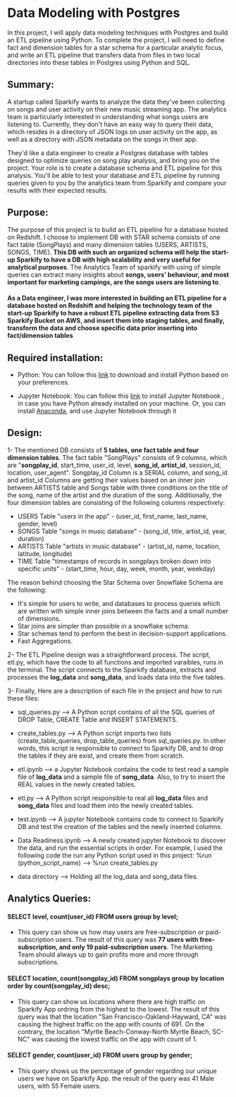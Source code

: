# Data Modeling with Postgres
In this project, I will apply data modeling techniques with Postgres and build an ETL pipeline using Python. To complete the project, I will need to define fact and dimension tables for a star schema for a particular analytic focus, and write an ETL pipeline that transfers data from files in two local directories into these tables in Postgres using Python and SQL.

## Summary:

A startup called Sparkify wants to analyze the data they've been collecting on songs and user activity on their new music streaming app. The analytics team is particularly interested in understanding what songs users are listening to. Currently, they don't have an easy way to query their data, which resides in a directory of JSON logs on user activity on the app, as well as a directory with JSON metadata on the songs in their app.

They'd like a data engineer to create a Postgres database with tables designed to optimize queries on song play analysis, and bring you on the project. Your role is to create a database schema and ETL pipeline for this analysis. You'll be able to test your database and ETL pipeline by running queries given to you by the analytics team from Sparkify and compare your results with their expected results.


## Purpose:

The purpose of this project is to build an ETL pipeline for a database hosted on Redshift. I choose to implement DB with STAR schema consists of one fact table (SongPlays) and many dimension tables (USERS, ARTISTS, SONGS, TIME).
**This DB with such an organized schema will help the start-up Sparkify to have a DB with high scalability and very useful for analytical purposes**. The Analytics Team of sparkify with using of simple queries can extract many insights about **songs, users' behaviour, and most important for marketing campings, are the songs users are listening to**.

#### As a Data engineer, I was more interested in building an ETL pipeline for a database hosted on Redshift and helping the technology team of the start-up Sparkify to have a robust ETL pipeline extracting data from S3 Sparkify Bucket on AWS, and insert them into staging tables, and finally, transform the data and choose specific data prior inserting into fact/dimension tables ####

## Required installation:
- Python:
You can follow this [link](https://www.python.org/downloads/) to download and install Python based on your preferences. 

- Jupyter Notebook:
You can follow this [link](https://jupyter.org/install) to install Jupyter Notebook , in case you have Python already installed on your machine.
Or, you can install [Anaconda](https://docs.anaconda.com/anaconda/install/), and use Jupyter Notebook through it


## Design:

1- The mentioned DB consists of **5 tables, one fact table and four dimension tables**. The fact table "SongPlays" consists of 9 columns, which are "**songplay_id**, start_time, user_id, level, **song_id, artist_id**, session_id, location, user_agent". Songplay_id Column is a SERIAL column, and song_id and artist_id Columns are getting their values based on an inner join between ARTISTS table and Songs table with three conditions on the title of the song, name of the artist and the duration of the song. Additionally, the four dimension tables are consisting of the following columns respectively: 

- USERS Table "users in the app" - (user_id, first_name, last_name, gender, level)
- SONGS Table "songs in music database" - (song_id, title, artist_id, year, duration)
- ARTISTS Table "artists in music database" - (artist_id, name, location, latitude, longitude)
- TIME Table "timestamps of records in songplays broken down into specific units" - (start_time, hour, day, week, month, year, weekday)

The reason behind choosing the Star Schema over Snowflake Schema are the following:
- It's simple for users to write, and databases to process queries which are written with simple inner joins between the facts and a small number of dimensions. 
- Star joins are simpler than possible in a snowflake schema. 
- Star schemas tend to perform the best in decision-support applications.
- Fast Aggregations.

2- The ETL Pipeline design was a straightforward process. The script, etl.py, which have the code to all functions and imported varaibles, runs in the terminal. The script connects to the Sparkify database, extracts and processes the **log_data** and **song_data**, and loads data into the five tables.

3- Finally, Here are a description of each file in the project and how to run these files:

- sql_queries.py --> A Python script contains of all the SQL queries of DROP Table, CREATE Table and INSERT STATEMENTS.

- create_tables.py --> A Python script imports two lists (create_table_queries, drop_table_queries) from sql_queries.py. In other words, this script is responsible to connect to Sparkify DB, and to drop the tables if they are exist, and create them from scratch.

- etl.ipynb --> a Jupyter Notebook contains the code to test read a sample file of **log_data** and a sample file of **song_data**. Also, to try to insert the REAL values in the newly created tables.

- etl.py --> A Python script responsible to real all **log_data** files and **song_data** files and load them into the newly created tables.

- test.ipynb --> A jupyter Notebook contains code to connect to Sparkify DB and test the creation of the tables and the newly inserted columns.

- Data Readiness.ipynb --> A newly created jupyter Notebook to discover the data, and run the essential scripts in order. For example, I used the following code the run any Python script used in this project: %run (python_script_name) --> %run create_tables.py

- data directory --> Holding all the log_data and song_data files.


## Analytics Queries:

#### SELECT level, count(user_id) FROM users group by level;
- This query can show us how may users are free-subscription or paid-subscription users. The result of this query was **77 users with free-subscription, and only 19 paid-subscription users**. The Marketing Team should always up to gain profits more and more through subscriptions.

#### SELECT location, count(songplay_id) FROM songplays group by location order by count(songplay_id) desc;
- This query can show us locations where there are high traffic on Sparkify App ordring from the highest to the lowest. The result of this query was that the location "San Francisco-Oakland-Hayward, CA" was causing the highest traffic on the app with counts of 691. On the contrary, the location "Myrtle Beach-Conway-North Myrtle Beach, SC-NC" was causing the lowest traffic on the app with count of 1.


#### SELECT gender, count(user_id) FROM users group by gender;
- This query shows us the percentage of gender regarding our unique users we have on Sparkify App. the result of the query was 41 Male users, with 55 Female users.

